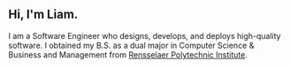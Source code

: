 ## Hi, I'm Liam.

I am a Software Engineer who designs, develops, and deploys high-quality software. I obtained my B.S. as a dual major in Computer Science & Business and Management from [Rensselaer Polytechnic Institute](https://www.rpi.edu).
